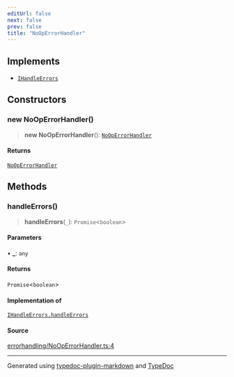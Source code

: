 ```yaml
---
editUrl: false
next: false
prev: false
title: "NoOpErrorHandler"
---
```


## Implements

- [`IHandleErrors`](/api/interfaces/ihandleerrors/)

## Constructors

### new NoOpErrorHandler()

> **new NoOpErrorHandler**(): [`NoOpErrorHandler`](/api/classes/nooperrorhandler/)

#### Returns

[`NoOpErrorHandler`](/api/classes/nooperrorhandler/)

## Methods

### handleErrors()

> **handleErrors**(`_`): `Promise`\<`boolean`\>

#### Parameters

• **\_**: `any`

#### Returns

`Promise`\<`boolean`\>

#### Implementation of

[`IHandleErrors.handleErrors`](/api/interfaces/ihandleerrors/#handleerrors)

#### Source

[errorhandling/NoOpErrorHandler.ts:4](https://github.com/fostertheweb/spotify-web-sdk/blob/b2835c1/src/errorhandling/NoOpErrorHandler.ts#L4)

***

Generated using [typedoc-plugin-markdown](https://www.npmjs.com/package/typedoc-plugin-markdown) and [TypeDoc](https://typedoc.org/)
